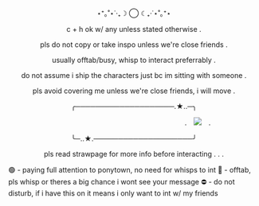 <p align="center"> ⋆⁺｡˚⋆˙‧₊☽ ◯ ☾₊‧˙⋆˚｡⁺⋆ </p>

<p align="center"> c + h ok w/ any unless stated otherwise . </p>
<p align="center"> pls do not copy or take inspo unless we're close friends . </p>
<p align="center"> usually offtab/busy, whisp to interact preferrably . </p>
<p align="center"> do not assume i ship the characters just bc im sitting with someone . </p>
<p align="center"> pls avoid covering me unless we're close friends, i will move . </p>

<p align="center"> ╭────────────────────.★..─╮ </p>

　　　　　　　　　　　　　　　　　　　　　　　　　 .　![](https://komarev.com/ghpvc/?username=wurugashikai&color=c7597c)　.
                          
<p align="center"> ╰─..★.────────────────────╯ </p>

<p align="center"> pls read strawpage for more info before interacting . . . </p>

🟢 - paying full attention to ponytown, no need for whisps to int
🌙 - offtab, pls whisp or theres a big chance i wont see your message
⛔ - do not disturb, if i have this on it means i only want to int w/ my friends
